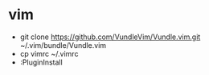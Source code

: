 vim
===
* git clone https://github.com/VundleVim/Vundle.vim.git ~/.vim/bundle/Vundle.vim
* cp vimrc ~/.vimrc
* :PluginInstall
